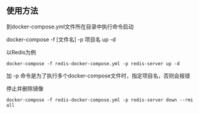 ## 使用方法
到docker-compose.yml文件所在目录中执行命令启动

docker-compose -f [文件名] -p 项目名 up -d

以Redis为例

```shell
docker-compose -f redis-docker-compose.yml -p redis-server up -d
```

加 -p 命令是为了执行多个docker-compose文件时，指定项目名，否则会报错

停止并删除镜像
```shell
docker-compose -f redis-docker-compose.yml -p redis-server down --rmi all
```
